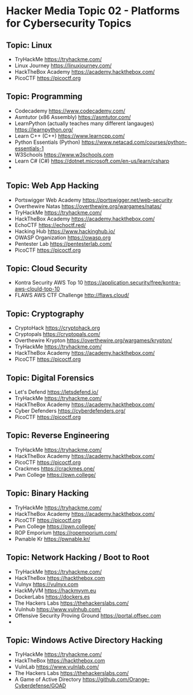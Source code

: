 # Hacker Media Topic 02 - Platforms for Cybersecurity Topics
## Topic: Linux
* TryHackMe https://tryhackme.com/
* Linux Journey https://linuxjourney.com/
* HackTheBox Academy https://academy.hackthebox.com/
* PicoCTF https://picoctf.org
## Topic: Programming
* Codecademy https://www.codecademy.com/
* Asmtutor (x86 Assembly) https://asmtutor.com/
* LearnPython (actually teaches many different langauges) https://learnpython.org/
* Learn C++ (C++) https://www.learncpp.com/
* Python Essentials (Python) https://www.netacad.com/courses/python-essentials-1
* W3Schools https://www.w3schools.com
* Learn C# (C#) https://dotnet.microsoft.com/en-us/learn/csharp
* 
## Topic: Web App Hacking
* Portswigger Web Academy https://portswigger.net/web-security
* Overthewire Natas https://overthewire.org/wargames/natas/
* TryHackMe https://tryhackme.com/
* HackTheBox Academy https://academy.hackthebox.com/
* EchoCTF https://echoctf.red/
* Hacking Hub https://www.hackinghub.io/
* OWASP Organization https://owasp.org
* Pentester Lab https://pentesterlab.com/
* PicoCTF https://picoctf.org
## Topic: Cloud Security
* Kontra Security AWS Top 10 https://application.security/free/kontra-aws-clould-top-10
* FLAWS AWS CTF Challenge http://flaws.cloud/
## Topic: Cryptography
* CryptoHack https://cryptohack.org
* Cryptopals https://cryptopals.com/
* Overthewire Krypton https://overthewire.org/wargames/krypton/
* TryHackMe https://tryhackme.com/
* HackTheBox Academy https://academy.hackthebox.com/
* PicoCTF https://picoctf.org
## Topic: Digital Forensics
* Let's Defend https://letsdefend.io/
* TryHackMe https://tryhackme.com/
* HackTheBox Academy https://academy.hackthebox.com/
* Cyber Defenders https://cyberdefenders.org/
* PicoCTF https://picoctf.org
## Topic: Reverse Engineering
* TryHackMe https://tryhackme.com/
* HackTheBox Academy https://academy.hackthebox.com/
* PicoCTF https://picoctf.org
* Crackmes https://crackmes.one/
* Pwn College https://pwn.college/
## Topic: Binary Hacking
* TryHackMe https://tryhackme.com/
* HackTheBox Academy https://academy.hackthebox.com/
* PicoCTF https://picoctf.org
* Pwn College https://pwn.college/
* ROP Emporium https://ropemporium.com/
* Pwnable Kr https://pwnable.kr/
## Topic: Network Hacking / Boot to Root
* TryHackMe https://tryhackme.com/
* HackTheBox https://hackthebox.com
* Vulnyx https://vulnyx.com
* HackMyVM https://hackmyvm.eu
* DockerLabs https://dockers.es
* The Hackers Labs https://thehackerslabs.com/
* Vulnhub https://www.vulnhub.com/
* Offensive Security Proving Ground https://portal.offsec.com
* 
## Topic: Windows Active Directory Hacking
* TryHackMe https://tryhackme.com/
* HackTheBox https://hackthebox.com
* VulnLab https://www.vulnlab.com/
* The Hackers Labs https://thehackerslabs.com/
* A Game of Active Directory https://github.com/Orange-Cyberdefense/GOAD
